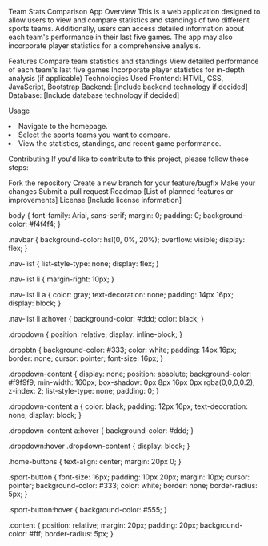 Team Stats Comparison App
Overview
This is a web application designed to allow users to view and compare statistics and standings of two different sports teams. Additionally, users can access detailed information about each team's performance in their last five games. The app may also incorporate player statistics for a comprehensive analysis.

Features
Compare team statistics and standings
View detailed performance of each team's last five games
Incorporate player statistics for in-depth analysis (if applicable)
Technologies Used
Frontend: HTML, CSS, JavaScript, Bootstrap
Backend: [Include backend technology if decided]
Database: [Include database technology if decided]

Usage
<li>Navigate to the homepage.</li>
<li>Select the sports teams you want to compare.</li>
<li>View the statistics, standings, and recent game performance.</li>

Contributing
If you'd like to contribute to this project, please follow these steps:

Fork the repository
Create a new branch for your feature/bugfix
Make your changes
Submit a pull request
Roadmap
[List of planned features or improvements]
License
[Include license information]





body {
    font-family: Arial, sans-serif;
    margin: 0;
    padding: 0;
    background-color: #f4f4f4;
}

.navbar {
    background-color: hsl(0, 0%, 20%);
    overflow: visible;
    display: flex;
}

.nav-list {
    list-style-type: none;
    display: flex;
}

.nav-list li {
    margin-right: 10px;
}

.nav-list li a {
    color: gray;
    text-decoration: none;
    padding: 14px 16px;
    display: block;
}

.nav-list li a:hover {
    background-color: #ddd;
    color: black;
}

.dropdown {
    position: relative;
    display: inline-block;
}

.dropbtn {
    background-color: #333;
    color: white;
    padding: 14px 16px;
    border: none;
    cursor: pointer;
    font-size: 16px;
}

.dropdown-content {
    display: none;
    position: absolute;
    background-color: #f9f9f9;
    min-width: 160px;
    box-shadow: 0px 8px 16px 0px rgba(0,0,0,0.2);
    z-index: 2;
    list-style-type: none;
    padding: 0;
}

.dropdown-content a {
    color: black;
    padding: 12px 16px;
    text-decoration: none;
    display: block;
}

.dropdown-content a:hover {
    background-color: #ddd;
}

.dropdown:hover .dropdown-content {
    display: block;
}

.home-buttons {
    text-align: center;
    margin: 20px 0;
}

.sport-button {
    font-size: 16px;
    padding: 10px 20px;
    margin: 10px;
    cursor: pointer;
    background-color: #333;
    color: white;
    border: none;
    border-radius: 5px;
}

.sport-button:hover {
    background-color: #555;
}

.content {
    position: relative;
    margin: 20px;
    padding: 20px;
    background-color: #fff;
    border-radius: 5px;
}
